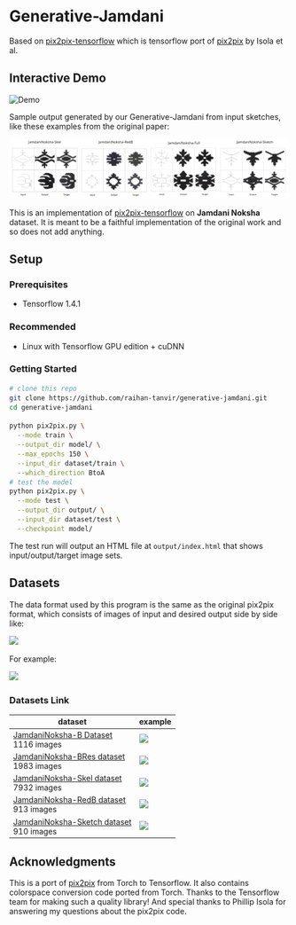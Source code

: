 # Generative-Jamdani

Based on [pix2pix-tensorflow](https://affinelayer.com/pix2pix/) which is tensorflow port of [pix2pix](https://phillipi.github.io/pix2pix/) by Isola et al.

## Interactive Demo
![Demo](https://i.imgur.com/4r83NO3.gif)


Sample output generated by our Generative-Jamdani from input sketches, like these examples from the original paper:

<img src="docs/dataset-disp.png" width="auto"/>

This is an implementation of [pix2pix-tensorflow](https://github.com/affinelayer/pix2pix-tensorflow) on **Jamdani Noksha** dataset.  It is meant to be a faithful implementation of the original work and so does not add anything.  

## Setup

### Prerequisites
- Tensorflow 1.4.1

### Recommended
- Linux with Tensorflow GPU edition + cuDNN

### Getting Started

```sh
# clone this repo
git clone https://github.com/raihan-tanvir/generative-jamdani.git
cd generative-jamdani

python pix2pix.py \
  --mode train \
  --output_dir model/ \
  --max_epochs 150 \
  --input_dir dataset/train \
  --which_direction BtoA
# test the model
python pix2pix.py \
  --mode test \
  --output_dir output/ \
  --input_dir dataset/test \
  --checkpoint model/
```

The test run will output an HTML file at `output/index.html` that shows input/output/target image sets.



## Datasets

The data format used by this program is the same as the original pix2pix format, which consists of images of input and desired output side by side like:

<img src="docs/ab.png" width="256px"/>

For example:

<img src="docs/418.png" width="256px"/>

### Datasets Link

| dataset | example |
| --- | --- |
| [JamdaniNoksha-B Dataset](https://drive.google.com/drive/folders/1IwyV8yg4fVTvPFcD9fHg1Dpyw5xwInS1?usp=sharing)  <br> 1116 images   | <img src="docs/facades.jpg" width="256px"/> |
| [JamdaniNoksha-BRes dataset](https://drive.google.com/drive/folders/1SWFlNSUujRiI7KC7sTODL1vcLqCfVN3V?usp=sharing)  <br> 1983 images   | <img src="docs/facades.jpg" width="256px"/> |
| [JamdaniNoksha-Skel dataset](https://drive.google.com/drive/folders/1SWFlNSUujRiI7KC7sTODL1vcLqCfVN3V?usp=sharing)  <br> 7932 images   | <img src="docs/facades.jpg" width="256px"/> |
| [JamdaniNoksha-RedB dataset](https://drive.google.com/drive/folders/1SWFlNSUujRiI7KC7sTODL1vcLqCfVN3V?usp=sharing)  <br> 913 images   | <img src="docs/facades.jpg" width="256px"/> |
| [JamdaniNoksha-Sketch dataset](https://drive.google.com/drive/folders/1SWFlNSUujRiI7KC7sTODL1vcLqCfVN3V?usp=sharing)  <br> 910 images   | <img src="docs/facades.jpg" width="256px"/> |


## Acknowledgments
This is a port of [pix2pix](https://github.com/phillipi/pix2pix) from Torch to Tensorflow.  It also contains colorspace conversion code ported from Torch.  Thanks to the Tensorflow team for making such a quality library!  And special thanks to Phillip Isola for answering my questions about the pix2pix code.
